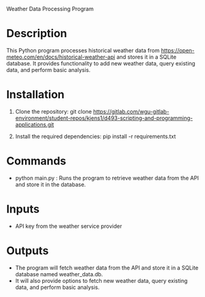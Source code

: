 Weather Data Processing Program

# Description
This Python program processes historical weather data from https://open-meteo.com/en/docs/historical-weather-api and
stores it in a SQLite database. It provides functionality to add new weather data, query existing data,
and perform basic analysis.

# Installation
1. Clone the repository:
git clone https://gitlab.com/wgu-gitlab-environment/student-repos/kjens1/d493-scripting-and-programming-applications.git

2. Install the required dependencies:
pip install -r requirements.txt


# Commands
- python main.py : Runs the program to retrieve weather data from the API and store it in the database.

# Inputs
- API key from the weather service provider

# Outputs
- The program will fetch weather data from the API and store it in a SQLite database named weather_data.db.
- It will also provide options to fetch new weather data, query existing data, and perform basic analysis.
